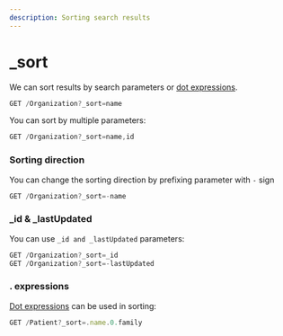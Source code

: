 ```yaml
---
description: Sorting search results
---
```


# \_sort

We can sort results by search parameters or [dot expressions](.-expressions.md).

```javascript
GET /Organization?_sort=name
```

You can sort by multiple parameters:

```javascript
GET /Organization?_sort=name,id
```

### Sorting direction

You can change the sorting direction by prefixing parameter with `-` sign

```javascript
GET /Organization?_sort=-name
```

### \_id & \_lastUpdated

You can use `_id and _lastUpdated` parameters:

```javascript
GET /Organization?_sort=_id
GET /Organization?_sort=-lastUpdated
```

### . expressions

[Dot expressions](.-expressions.md) can be used in sorting:

```javascript
GET /Patient?_sort=.name.0.family
```

